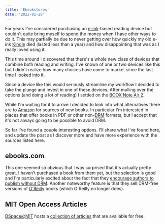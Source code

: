 ```yaml
---
title: 'Ebookstores'
date: '2022-01-28'
---
```


For years I've considered purchasing an [e-ink](https://en.wikipedia.org/wiki/Electronic_paper)-based reading device but couldn't quite bring myself to spend the money when I have other ways to do it.  This may partially be due to never getting over how quickly my old e-ink [Kindle](https://en.wikipedia.org/wiki/Amazon_Kindle#Third_generation) died (lasted less than a year) and how disappointing that was as I really loved using it.

This time around I discovered that there's a whole new class of devices that combine both reading and writing.  I've known of one or two devices like this but I didn't realize how many choices have come to market since the last time I looked into it.

Since a device like this would seriously streamline my workflow I decided to take the plunge and invest in one of these devices.  After mulling over the options (and doing a lot of reading) I settled on the [BOOX Note Air 2](https://onyxboox.com/boox_noteair2).

While I'm waiting for it to arrive I decided to look into what alternatives there are to [Amazon](https://amazon.com) for sources of new books.  In particular I'm interested in places that offer books in PDF or other non-[DRM](https://en.wikipedia.org/wiki/Digital_rights_management) formats, but I accept that it's not always going to be possible to avoid DRM.

So far I've found a couple interesting options.  I'll share what I've found here, and update the post as I discover more and have more experience with the sources listed here.


## ebooks.com

This one seemed so obvious that I was surprised that it's actually pretty great.  I haven't purchased a book from them yet, but the selection is good and I'm particularly excited about the fact that they [encourage authors to publish without DRM](https://about.ebooks.com/should-we-sell-your-ebooks-without-drm/).  Another noteworthy feature is that they sell DRM-free versions of [O'Reilly](https://www.oreilly.com/) books (which O'Reilly no longer does).


## MIT Open Access Articles

[DSpace@MIT](https://dspace.mit.edu/) hosts a [collection of articles](https://dspace.mit.edu/handle/1721.1/49433) that are avaliable for free.  
